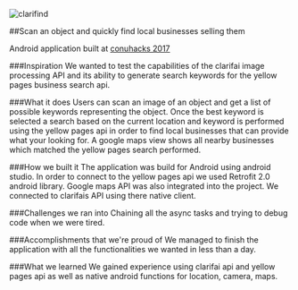 ![clarifind](https://raw.githubusercontent.com/mv740/clarifind/master/ic_clarifind.png)

##Scan an object and quickly find local businesses selling them

Android application built at [conuhacks 2017](https://devpost.com/software/clarifind-mgrj2u)

###Inspiration
We wanted to test the capabilities of the clarifai image processing API and its ability to generate search keywords for the yellow pages business search api.

###What it does
Users can scan an image of an object and get a list of possible keywords representing the object. Once the best keyword is selected a search based on the current location and keyword is performed using the yellow pages api in order to find local businesses that can provide what your looking for. A google maps view shows all nearby businesses which matched the yellow pages search performed.

###How we built it
The application was build for Android using android studio. In order to connect to the yellow pages api we used Retrofit 2.0 android library. Google maps API was also integrated into the project. We connected to clarifais API using there native client.

###Challenges we ran into
Chaining all the async tasks and trying to debug code when we were tired.

###Accomplishments that we're proud of
We managed to finish the application with all the functionalities we wanted in less than a day.

###What we learned
We gained experience using clarifai api and yellow pages api as well as native android functions for location, camera, maps.
